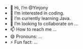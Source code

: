 - 👋 Hi, I’m @Yinjony
- 👀 I’m interested in coding.
- 🌱 I’m currently learning Java.
- 💞️ I’m looking to collaborate on ...
- 📫 How to reach me ...
- 😄 Pronouns: ...
- ⚡ Fun fact: ...

<!---
Yinjony/Yinjony is a ✨ special ✨ repository because its `README.md` (this file) appears on your GitHub profile.
You can click the Preview link to take a look at your changes.
--->
